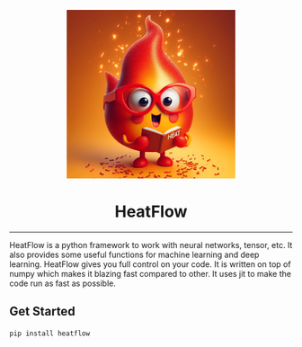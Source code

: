 <p align="center">
  <img src="https://github.com/introlix/HeatFlow/blob/main/images/flame_repo.jpeg" width="300"/>
  <h1 align="center">HeatFlow</h1>
</p>

--------------------------------------------------------------------------------

HeatFlow is a python framework to work with neural networks, tensor, etc. It also provides some useful functions for machine learning and deep learning. HeatFlow gives you full control on your code. It is written on top of numpy which makes it blazing fast compared to other. It uses jit to make the code run as fast as possible.

## Get Started

```bash
pip install heatflow
```